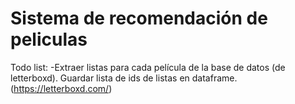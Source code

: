 # Sistema de recomendación de peliculas

Todo list:
-Extraer listas para cada película de la base de datos (de letterboxd). Guardar lista de ids de listas en dataframe. (https://letterboxd.com/)
